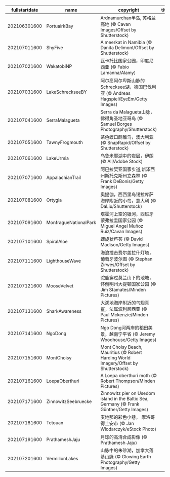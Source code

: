 |fullstartdate|name|copyright|title|image|
|--|--|--|--|--|
202106301600|PortuairkBay|Ardnamurchan半岛, 苏格兰高地 (© Cavan Images/Offset by Shutterstock)||![](/zh-CN/2021/07/202106301600PortuairkBay.jpg)|
202107011600|ShyFive|A meerkat in Namibia (© Danita Delimont/Offset by Shutterstock)||![](/zh-CN/2021/07/202107011600ShyFive.jpg)|
202107021600|WakatobiNP|瓦卡托比国家公园，印度尼西亚 (© Fabio Lamanna/Alamy)||![](/zh-CN/2021/07/202107021600WakatobiNP.jpg)|
202107031600|LakeSchreckseeBY|阿尔高阿尔卑斯山脉的Schrecksee湖，德国巴伐利亚 (© Andreas Hagspiel/EyeEm/Getty Images)||![](/zh-CN/2021/07/202107031600LakeSchreckseeBY.jpg)|
202107041600|SerraMalagueta|Serra da Malagueta山脉，佛得角圣地亚哥岛 (© Samuel Borges Photography/Shutterstock)||![](/zh-CN/2021/07/202107041600SerraMalagueta.jpg)|
202107051600|TawnyFrogmouth|茶色蟆口鸱雏鸟，澳大利亚 (© SnapRapid/Offset by Shutterstock)||![](/zh-CN/2021/07/202107051600TawnyFrogmouth.jpg)|
202107061600|LakeUrmia|乌鲁米耶湖中的岩层，伊朗 (© Ali/Adobe Stock)||![](/zh-CN/2021/07/202107061600LakeUrmia.jpg)|
202107071600|AppalachianTrail|阿巴拉契亚国家步道,新泽西州斯托克斯州立森林 (© Frank DeBonis/Getty Images)||![](/zh-CN/2021/07/202107071600AppalachianTrail.jpg)|
202107081600|Ortygia|奥提伽，西西里岛锡拉库萨海岸附近的小岛，意大利 (© DaLiu/Shutterstock)||![](/zh-CN/2021/07/202107081600Ortygia.jpg)|
202107091600|MonfragueNationalPark|塔霍河上空的银河，西班牙蒙弗拉圭国家公园 (© Miguel Angel Muñoz Ruiz/Cavan Images)||![](/zh-CN/2021/07/202107091600MonfragueNationalPark.jpg)|
202107101600|SpiralAloe|螺旋状芦荟 (© David Madison/Getty Images)||![](/zh-CN/2021/07/202107101600SpiralAloe.jpg)|
202107111600|LighthouseWave|海浪撞击费尔盖拉什灯塔，葡萄牙波尔图 (© Stephan Zirwes/Offset by Shutterstock)||![](/zh-CN/2021/07/202107111600LighthouseWave.jpg)|
202107121600|MooseVelvet|驼鹿穿过莫兰山下的池塘，怀俄明州大提顿国家公园 (© Jim Stamates/Minden Pictures)||![](/zh-CN/2021/07/202107121600MooseVelvet.jpg)|
202107131600|SharkAwareness|大溪地海岸附近的乌翅真鲨，法属波利尼西亚 (© Paul Mckenzie/Minden Pictures)||![](/zh-CN/2021/07/202107131600SharkAwareness.jpg)|
202107141600|NgoDong|Ngo Dong河两岸的稻田美景，越南宁平省 (© Jeremy Woodhouse/Getty Images)||![](/zh-CN/2021/07/202107141600NgoDong.jpg)|
202107151600|MontChoisy|Mont Choisy Beach, Mauritius (© Robert Harding World Imagery/Offset by Shutterstock)||![](/zh-CN/2021/07/202107151600MontChoisy.jpg)|
202107161600|LoepaOberthuri|A Loepa oberthuri moth (© Robert Thompson/Minden Pictures)||![](/zh-CN/2021/07/202107161600LoepaOberthuri.jpg)|
202107171600|ZinnowitzSeebruecke|Zinnowitz pier on Usedom island in the Baltic Sea, Germany (© Frank Günther/Getty Images)||![](/zh-CN/2021/07/202107171600ZinnowitzSeebruecke.jpg)|
202107181600|Tetouan|麦地那的彩色小巷， 摩洛哥得土安市 (© Jan Wlodarczyk/eStock Photo)||![](/zh-CN/2021/07/202107181600Tetouan.jpg)|
202107191600|PrathameshJaju|月球的高清合成影像 (© Prathamesh Jaju)||![](/zh-CN/2021/07/202107191600PrathameshJaju.jpg)|
202107201600|VermilionLakes|山脉中的朱砂湖，加拿大落基山脉 (© Glowing Earth Photography/Getty Images)||![](/zh-CN/2021/07/202107201600VermilionLakes.jpg)|
